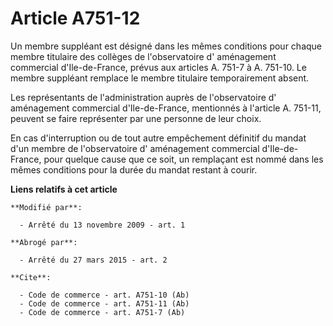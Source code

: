 # Article A751-12

Un membre suppléant est désigné dans les mêmes conditions pour chaque membre titulaire des collèges de l'observatoire d'
aménagement commercial d'Ile-de-France, prévus aux articles A. 751-7 à A. 751-10. Le membre suppléant remplace le membre
titulaire temporairement absent. 

Les représentants de l'administration auprès de l'observatoire d' aménagement commercial d'Ile-de-France, mentionnés à
l'article A. 751-11, peuvent se faire représenter par une personne de leur choix. 

En cas d'interruption ou de tout autre empêchement définitif du mandat d'un membre de l'observatoire d' aménagement
commercial d'Ile-de-France, pour quelque cause que ce soit, un remplaçant est nommé dans les mêmes conditions pour la durée
du mandat restant à courir.

**Liens relatifs à cet article**

	**Modifié par**:

	  - Arrêté du 13 novembre 2009 - art. 1

	**Abrogé par**:

	  - Arrêté du 27 mars 2015 - art. 2

	**Cite**:

	  - Code de commerce - art. A751-10 (Ab)
	  - Code de commerce - art. A751-11 (Ab)
	  - Code de commerce - art. A751-7 (Ab)

